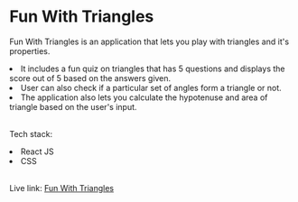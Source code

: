 # Fun With Triangles

Fun With Triangles is an application that lets you play with triangles and it's properties.
<br/>
<li>It includes a fun quiz on triangles that has 5 questions and displays the score out of 5 based on the answers given.</li>
<li>User can also check if a particular set of angles form a triangle or not.</li>
<li>The application also lets you calculate the hypotenuse and area of triangle based on the user's input.</li>
<br/>

Tech stack:
<br/>

<li>React JS</li>
<li>CSS</li>
<br/>

Live link: [Fun With Triangles](https://ghp-fun-with-triangles.netlify.app/isTriangle)

